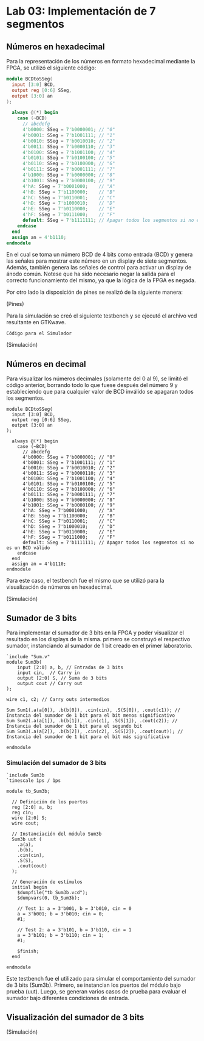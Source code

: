 # Lab 03: Implementación de 7 segmentos

## Números en hexadecimal

Para la representación de los números en formato hexadecimal mediante la FPGA, se utilizó el siguiente código:

```verilog
module BCDtoSSeg(
  input [3:0] BCD,
  output reg [0:6] SSeg,
  output [3:0] an
);

  always @(*) begin
    case (~BCD)
      // abcdefg
      4'b0000: SSeg = 7'b0000001; // "0"  
      4'b0001: SSeg = 7'b1001111; // "1" 
      4'b0010: SSeg = 7'b0010010; // "2" 
      4'b0011: SSeg = 7'b0000110; // "3" 
      4'b0100: SSeg = 7'b1001100; // "4" 
      4'b0101: SSeg = 7'b0100100; // "5" 
      4'b0110: SSeg = 7'b0100000; // "6" 
      4'b0111: SSeg = 7'b0001111; // "7" 
      4'b1000: SSeg = 7'b0000000; // "8"  
      4'b1001: SSeg = 7'b0000100; // "9" 
      4'hA: SSeg = 7'b0001000;    // "A"
      4'hB: SSeg = 7'b1100000;    // "B"
      4'hC: SSeg = 7'b0110001;    // "C"
      4'hD: SSeg = 7'b1000010;    // "D"
      4'hE: SSeg = 7'b0110000;    // "E"
      4'hF: SSeg = 7'b0111000;    // "F"
      default: SSeg = 7'b1111111; // Apagar todos los segmentos si no es un BCD válido
    endcase
  end
  assign an = 4'b1110;
endmodule
```


En el cual se toma un número BCD de 4 bits como entrada (BCD) y genera las señales para mostrar este número en un display de siete segmentos. Además, también genera las señales de control para activar un display de ánodo común. Notese que ha sido necesario negar la salida para el correcto funcionamiento del mismo, ya que la lógica de la FPGA es negada.

Por otro lado la disposición de pines se realizó de la siguiente manera:

(Pines)

Para la simulación se creó el siguiente testbench y se ejecutó el archivo vcd resultante en GTKwave.
```
Código para el Simulador

```

(Simulación)

## Números en decimal

Para visualizar los números decimales (solamente del 0 al 9), se limitó el código anterior, borrando todo lo que fuese después del número 9 y estableciendo que para cualquier valor de BCD inválido se apagaran todos los segmentos.



```
module BCDtoSSeg(
  input [3:0] BCD,
  output reg [0:6] SSeg,
  output [3:0] an
);

  always @(*) begin
    case (~BCD)
      // abcdefg
      4'b0000: SSeg = 7'b0000001; // "0"  
      4'b0001: SSeg = 7'b1001111; // "1" 
      4'b0010: SSeg = 7'b0010010; // "2" 
      4'b0011: SSeg = 7'b0000110; // "3" 
      4'b0100: SSeg = 7'b1001100; // "4" 
      4'b0101: SSeg = 7'b0100100; // "5" 
      4'b0110: SSeg = 7'b0100000; // "6" 
      4'b0111: SSeg = 7'b0001111; // "7" 
      4'b1000: SSeg = 7'b0000000; // "8"  
      4'b1001: SSeg = 7'b0000100; // "9" 
      4'hA: SSeg = 7'b0001000;    // "A"
      4'hB: SSeg = 7'b1100000;    // "B"
      4'hC: SSeg = 7'b0110001;    // "C"
      4'hD: SSeg = 7'b1000010;    // "D"
      4'hE: SSeg = 7'b0110000;    // "E"
      4'hF: SSeg = 7'b0111000;    // "F"
      default: SSeg = 7'b1111111; // Apagar todos los segmentos si no es un BCD válido
    endcase
  end
  assign an = 4'b1110;
endmodule
```

Para este caso, el testbench fue el mismo que se utilizó para la visualización de números en hexadecimal.

(Simulación)


## Sumador de 3 bits

Para implementar el sumador de 3 bits en la FPGA y poder visualizar el resultado en los displays de la misma. primero se construyó el respectivo sumador, instanciando al sumador de 1 bit creado en el primer laboratorio.

```
`include "Sum.v"
module Sum3b(
    input [2:0] a, b, // Entradas de 3 bits
    input cin,  // Carry in
    output [2:0] S, // Suma de 3 bits
    output cout // Carry out
);

wire c1, c2; // Carry outs intermedios

Sum Sum1(.a(a[0]), .b(b[0]), .cin(cin), .S(S[0]), .cout(c1)); // Instancia del sumador de 1 bit para el bit menos significativo
Sum Sum2(.a(a[1]), .b(b[1]), .cin(c1), .S(S[1]), .cout(c2)); // Instancia del sumador de 1 bit para el segundo bit
Sum Sum3(.a(a[2]), .b(b[2]), .cin(c2), .S(S[2]), .cout(cout)); // Instancia del sumador de 1 bit para el bit más significativo

endmodule

```

### Simulación del sumador de 3 bits
```
`include Sum3b
`timescale 1ps / 1ps

module tb_Sum3b;

  // Definición de los puertos
  reg [2:0] a, b;
  reg cin;
  wire [2:0] S;
  wire cout;

  // Instanciación del módulo Sum3b
  Sum3b uut (
    .a(a),
    .b(b),
    .cin(cin),
    .S(S),
    .cout(cout)
  );

  // Generación de estímulos
  initial begin
    $dumpfile("tb_Sum3b.vcd");
    $dumpvars(0, tb_Sum3b);

    // Test 1: a = 3'b001, b = 3'b010, cin = 0
    a = 3'b001; b = 3'b010; cin = 0;
    #1;

    // Test 2: a = 3'b101, b = 3'b110, cin = 1
    a = 3'b101; b = 3'b110; cin = 1;
    #1;

    $finish;
  end

endmodule
```
Este testbench fue el utilizado para simular el comportamiento del sumador de 3 bits (Sum3b). Primero, se instancian los puertos del módulo bajo prueba (uut). Luego, se generan varios casos de prueba para evaluar el sumador bajo diferentes condiciones de entrada.

## Visualización del sumador de 3 bits


(Simulación)

